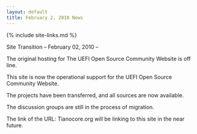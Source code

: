 ```yaml
---
layout: default
title: February 2, 2010 News
---
```

{% include site-links.md %}

Site Transition – February 02, 2010 – 

The original hosting for The UEFI Open Source Community Website is off line.

This site is now the operational support for the UEFI Open Source Community Website.

The projects have been transferred, and all sources are now available.

The discussion groups are still in the process of migration. 

The link of the URL: Tianocore.org will be linking to this site in the near future.